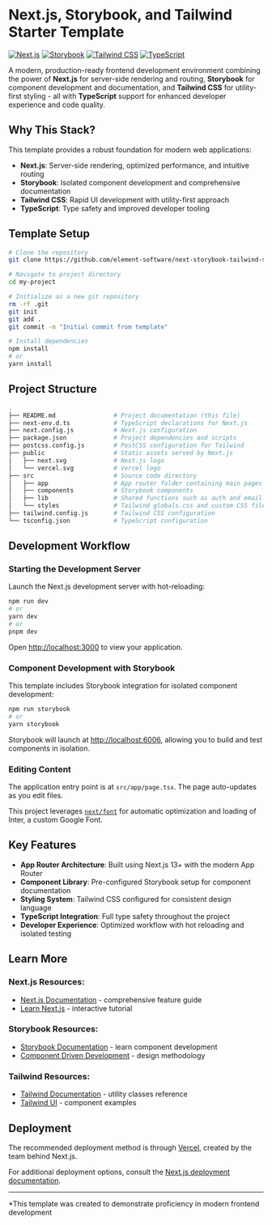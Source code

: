 # Next.js, Storybook, and Tailwind Starter Template

[![Next.js](https://img.shields.io/badge/Next.js-latest-black)](https://nextjs.org/)
[![Storybook](https://img.shields.io/badge/Storybook-latest-ff4785)](https://storybook.js.org/)
[![Tailwind CSS](https://img.shields.io/badge/Tailwind-latest-38bdf8)](https://www.tailwindcss.com)
[![TypeScript](https://img.shields.io/badge/TypeScript-latest-3178c6)](https://www.typescriptlang.org/)

A modern, production-ready frontend development environment combining the power of **Next.js** for server-side rendering and routing, **Storybook** for component development and documentation, and **Tailwind CSS** for utility-first styling - all with **TypeScript** support for enhanced developer experience and code quality.

## Why This Stack?

This template provides a robust foundation for modern web applications:
- **Next.js**: Server-side rendering, optimized performance, and intuitive routing
- **Storybook**: Isolated component development and comprehensive documentation
- **Tailwind CSS**: Rapid UI development with utility-first approach
- **TypeScript**: Type safety and improved developer tooling

## Template Setup

```bash
# Clone the repository
git clone https://github.com/element-software/next-storybook-tailwind-starter.git my-project

# Navigate to project directory
cd my-project

# Initialize as a new git repository
rm -rf .git
git init
git add .
git commit -m "Initial commit from template"

# Install dependencies
npm install
# or
yarn install
```

## Project Structure

```bash
.
├── README.md                # Project documentation (this file)
├── next-env.d.ts            # TypeScript declarations for Next.js
├── next.config.js           # Next.js configuration
├── package.json             # Project dependencies and scripts
├── postcss.config.js        # PostCSS configuration for Tailwind
├── public                   # Static assets served by Next.js
│   ├── next.svg             # Next.js logo
│   └── vercel.svg           # Vercel logo
├── src                      # Source code directory
│   ├── app                  # App router folder containing main pages and API routes
│   ├── components           # Storybook components 
│   ├── lib                  # Shared functions such as auth and email handler 
│   └── styles               # Tailwind globals.css and custom CSS files
├── tailwind.config.js       # Tailwind CSS configuration
└── tsconfig.json            # TypeScript configuration
```

## Development Workflow

### Starting the Development Server

Launch the Next.js development server with hot-reloading:

```bash
npm run dev
# or
yarn dev
# or
pnpm dev
```

Open [http://localhost:3000](http://localhost:3000) to view your application.

### Component Development with Storybook

This template includes Storybook integration for isolated component development:

```bash
npm run storybook
# or
yarn storybook
```

Storybook will launch at [http://localhost:6006](http://localhost:6006), allowing you to build and test components in isolation.

### Editing Content

The application entry point is at `src/app/page.tsx`. The page auto-updates as you edit files.

This project leverages [`next/font`](https://nextjs.org/docs/basic-features/font-optimization) for automatic optimization and loading of Inter, a custom Google Font.

## Key Features

- **App Router Architecture**: Built using Next.js 13+ with the modern App Router
- **Component Library**: Pre-configured Storybook setup for component documentation
- **Styling System**: Tailwind CSS configured for consistent design language
- **TypeScript Integration**: Full type safety throughout the project
- **Developer Experience**: Optimized workflow with hot reloading and isolated testing

## Learn More

### Next.js Resources:
- [Next.js Documentation](https://nextjs.org/docs) - comprehensive feature guide
- [Learn Next.js](https://nextjs.org/learn) - interactive tutorial

### Storybook Resources:
- [Storybook Documentation](https://storybook.js.org/docs) - learn component development
- [Component Driven Development](https://www.componentdriven.org/) - design methodology

### Tailwind Resources:
- [Tailwind Documentation](https://tailwindcss.com/docs) - utility classes reference
- [Tailwind UI](https://tailwindui.com/) - component examples

## Deployment

The recommended deployment method is through [Vercel](https://vercel.com/new?utm_medium=default-template&filter=next.js&utm_source=create-next-app&utm_campaign=create-next-app-readme), created by the team behind Next.js.

For additional deployment options, consult the [Next.js deployment documentation](https://nextjs.org/docs/deployment).

---

*This template was created to demonstrate proficiency in modern frontend development
